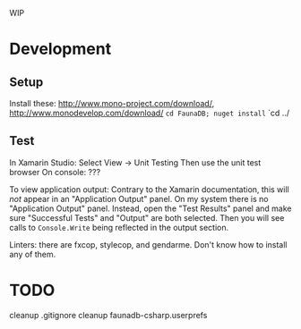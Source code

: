 WIP

# Development

## Setup

Install these: http://www.mono-project.com/download/, http://www.monodevelop.com/download/
`cd FaunaDB; nuget install`
`cd ../

## Test

In Xamarin Studio:
  Select View -> Unit Testing
  Then use the unit test browser
On console:
  ???

To view application output:
  Contrary to the Xamarin documentation, this will *not* appear in an "Application Output" panel.
  On my system there is no "Application Output" panel.
  Instead, open the "Test Results" panel and make sure "Successful Tests" and "Output" are both selected.
  Then you will see calls to `Console.Write` being reflected in the output section.

Linters: there are fxcop, stylecop, and gendarme. Don't know how to install any of them.


# TODO

cleanup .gitignore
cleanup faunadb-csharp.userprefs
